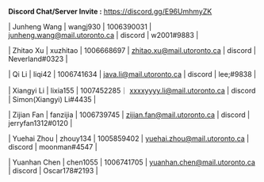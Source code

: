 **Discord Chat/Server Invite :** https://discord.gg/E96UmhmyZK

| Junheng Wang | wangj930 | 1006390031 | junheng.wang@mail.utoronto.ca | discord | w2001#9883 |

| Zhitao Xu | xuzhitao | 1006668697 | zhitao.xu@mail.utoronto.ca | discord | Neverland#0323 |

| Qi Li | liqi42 | 1006741634 | java.li@mail.utoronto.ca | discord | lee;#9838 |

| Xiangyi Li | lixia155 | 1007452285｜ xxxxyyyy.li@mail.utoronto.ca | discord | Simon(Xiangyi) Li#4435 |

| Zijian Fan | fanzijia | 1006739745 | zijian.fan@mail.utoronto.ca | discord | jerryfan1312#0120 |

| Yuehai Zhou | zhouy134 | 1005859402 | yuehai.zhou@mail.utoronto.ca | discord | moonman#4547 |

| Yuanhan Chen | chen1055 | 1006741705 | yuanhan.chen@mail.utoronto.ca | discord | Oscar178#2193 |
